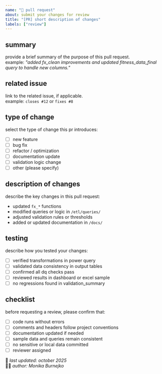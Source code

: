 ```yaml
---
name: "🔁 pull request"
about: submit your changes for review
title: "[PR] short description of changes"
labels: ["review"]
---
```


## summary
provide a brief summary of the purpose of this pull request.  
example: *"added fx_clean improvements and updated fitness_data_final query to handle new columns."*

## related issue
link to the related issue, if applicable.  
example: `closes #12` or `fixes #8`

## type of change
select the type of change this pr introduces:  
- [ ] new feature  
- [ ] bug fix  
- [ ] refactor / optimization  
- [ ] documentation update  
- [ ] validation logic change  
- [ ] other (please specify)

## description of changes
describe the key changes in this pull request:  
- updated `fx_*` functions  
- modified queries or logic in `/etl/queries/`  
- adjusted validation rules or thresholds  
- added or updated documentation in `/docs/`

## testing
describe how you tested your changes:  
- [ ] verified transformations in power query  
- [ ] validated data consistency in output tables  
- [ ] confirmed all dq checks pass  
- [ ] reviewed results in dashboard or excel sample  
- [ ] no regressions found in validation_summary

## checklist
before requesting a review, please confirm that:  
- [ ] code runs without errors  
- [ ] comments and headers follow project conventions  
- [ ] documentation updated if needed  
- [ ] sample data and queries remain consistent  
- [ ] no sensitive or local data committed  
- [ ] reviewer assigned  

📅 *last updated: october 2025*  
👩‍💻 *author: Monika Burnejko*
